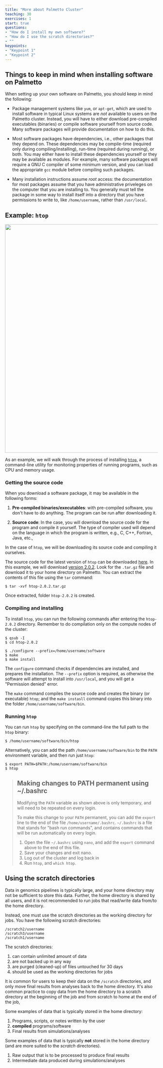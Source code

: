 ```yaml
---
title: "More about Palmetto Cluster"
teaching: 30
exercises: 1
start: true
questions:
- "How do I install my own software?"
- "How do I use the scratch directories?"
- ""
keypoints:
- "Keypoint 1"
- "Keypoint 2"
---
```


## Things to keep in mind when installing software on Palmetto

When setting up your own software on Palmetto,
you should keep in mind the following:

* Package management systems like `yum`, or `apt-get`,
which are used to install software in typical
Linux systems are *not* available to
users on the Palmetto cluster. Instead, you will have
to either download pre-compiled executables (binaries)
or compile software yourself from source code.
Many software packages will provide documentation on how to
do this.

* Most software packages have dependencies, i.e.,
other packages that they depend on. These dependencies
may be compile-time (required only during compiling/installing),
run-time (required during running), or both.
You may either have to install these dependencies yourself
or they may be available as modules. For example,
many software packages will require a GNU C compiler
of some minimum version, and you can load the appropriate
`gcc` module before compiling such packages.

* Many installation instructions assume *root* access:
the documentation for most packages assume that you have
administrative priveleges on the computer that you
are installing to. You generally must tell the
package in some way to install itself into a directory
that you have permissions to write to,
like `/home/username`, rather than `/usr/local`.

## Example: `htop`

<img src="{{site.baseurl}}/images/htop.png" style="width:750px">

As an example,
we will walk through the process of installing
[`htop`](http://hisham.hm/htop/),
a command-line utility for monitoring
properties of running programs,
such as CPU and memory usage.

### Getting the source code

When you download a software package, it may be available
in the following forms:

1.  **Pre-compiled binaries/executables**: with pre-compiled software, you don't have to
do anything. The program can be run after downloading it.

2.  **Source code**: In the case, you will download the source code
for the program and compile it yourself. The type of compiler used
will depend on the language in which the program is written,
e.g., C, C++, Fortran, Java, etc.,

In the case of `htop`, we will be downloading its source code
and compiling it ourselves.

The source code for the latest version of `htop` can be downloaded
[here](http://hisham.hm/htop/releases/).
In this example, we will download [version 2.0.2](http://hisham.hm/htop/releases/2.0.2/).
Look for the `.tar.gz` file and download it to your home directory on Palmetto.
You can extract the contents of this file using the `tar` command:

~~~
$ tar -xvf htop-2.0.2.tar.gz
~~~

Once extracted, folder `htop-2.0.2` is created.

### Compiling and installing

To install `htop`, you can run the following commands
after entering the `htop-2.0.2` directory.
Remember to do compilation only on the compute nodes of the cluster:

~~~
$ qsub -I
$ cd htop-2.0.2

$ ./configure --prefix=/home/username/software
$ make
$ make install
~~~

The `configure` command checks if dependencies are installed,
and prepares the installation.
The `--prefix` option is required,
as otherwise the software will attempt to install into `/usr/local`,
and you will get a "Permission denied" error.

The `make` command compiles the source code and
creates the binary (or executable) `htop`;
and the `make instasll` command copies this binary
into the folder `/home/username/software/bin`.

### Running `htop`

You can run `htop` by specifying on the command-line
the full path to the `htop` binary:

~~~
$ /home/username/software/bin/htop
~~~

Alternatively, you can add the path `/home/username/software/bin`
to the `PATH` environment variable,
and then run just `htop`:

~~~
$ export PATH=$PATH:/home/username/software/bin
$ htop
~~~

> ## Making changes to PATH permanent using ~/.bashrc
>
> Modifying the `PATH` variable as shown above
> is only temporary, and will need to be repeated
> on every login. 
> 
> To make this change to your `PATH` permanent,
> you can add the `export` line to the end
> of the file `/home/username/.bashrc`.
> `~/.bashrc` is a file that stands for
> "bash run commands", and contains commands
> that will be run automatically on every login.
> 
> 1.  Open the file `~/.bashrc` using `nano`,
>     and add the `export` command above to the end
>     of this file.
> 2.  Save your changes and exit nano.
> 3.  Log out of the cluster and log back in
> 4.  Run `htop`, and `which htop`.


## Using the scratch directories

Data in genomics pipelines is typically large,
and your home directory may not be sufficient to store
this data. Further, the home directory is shared by all
users, and it is not recommended to run jobs that read/write
data from/to the home directory.

Instead, one must use the scratch directories as the
working directory for jobs. You have the following scratch directories:

```
/scratch2/username
/scratch3/username
/scratch1/username 
```

The scratch directories:

1. can contain unlimited amount of data
2. are not backed up in any way
3. are purged (cleaned-up) of files untouched for 30 days
4. should be used as the working directories for jobs

It is common for users to keep their data on the `/scratch` directories,
and only move final results from analyses back to the home directory.
It's also common practice to copy data from the home directory
to a scratch directory at the beginning of the job
and from scratch to home at the end of the job,

Some examples of data that is typically stored in the home directory: 

1. Programs, scripts, or notes written by the user
1. **compiled** programs/software
1. Final results from simulations/analyses

Some examples of data that is typically **not** stored in the home directory
(and are more suited to the *scratch* directories).

1. Raw output that is to be processed to produce final results
1. Intermediate data produced during simulations/analyses

